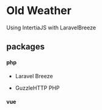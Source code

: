 # Old Weather 



Using IntertiaJS with LaravelBreeze




## packages 
#### php

 - Laravel Breeze

 - GuzzleHTTP PHP

#### vue

